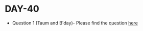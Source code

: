 # DAY-40

* Question 1 (Taum and B'day)- Please find the question [here](https://www.hackerrank.com/challenges/taum-and-bday/problem)